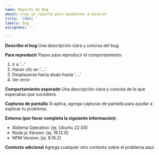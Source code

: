 ```yaml
---
name: Reporte de Bug
about: Crea un reporte para ayudarnos a mejorar
title: '[BUG] '
labels: bug
assignees: ''

---
```


**Describe el bug**
Una descripción clara y concisa del bug.

**Para reproducir**
Pasos para reproducir el comportamiento:
1. Ir a '...'
2. Hacer clic en '....'
3. Desplazarse hacia abajo hasta '....'
4. Ver error

**Comportamiento esperado**
Una descripción clara y concisa de lo que esperabas que sucediera.

**Capturas de pantalla**
Si aplica, agrega capturas de pantalla para ayudar a explicar tu problema.

**Entorno (por favor completa la siguiente información):**
 - Sistema Operativo: [ej. Ubuntu 22.04]
 - Node.js Version: [ej. 18.12.0]
 - NPM Version: [ej. 8.19.2]

**Contexto adicional**
Agrega cualquier otro contexto sobre el problema aquí.